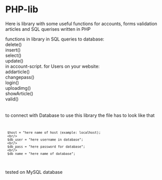 # PHP-lib
Here is library with some useful functions for accounts, forms validation articles and SQL querises written in PHP 

functions in library
in SQL queries to database: 
<br/>
 delete()
 <br/>
 insert()
 <br/>
 select()
 <br/>
 update()
 <br/>
in account-script. for Users on your website:
<br/>
 addarticle()
 <br/>
 changepass()
 <br/>
 login()
 <br/>
 uploadimg()
 <br/>
 showArticle()
 <br/>
 valid()
<br/>
<br/>
<br/>
to connect with Database to use this library the file has to look like that
<br/>
<code>
 
     $host = "here name of host (example: localhost);
     <br/>
     $db_user = "here username in database";
     <br/>
     $db_pass = "here password for database";
     <br/>
     $db_name = "here name of database";
</code>
<br/>
tested on MySQL database




